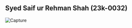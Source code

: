 ## Syed Saif ur Rehman Shah (23k-0032)

![Capture](https://github.com/iamunknowngamer/Pf-Fall23/assets/144406935/151927f7-b34b-47fd-8667-e5b7aac6e905)
